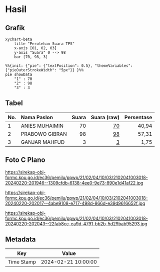 # Hasil

## Grafik

```mermaid
xychart-beta
    title "Perolehan Suara TPS"
    x-axis [01, 02, 03]
    y-axis "Suara" 0 --> 98
    bar [70, 98, 3]
```

```mermaid
%%{init: {"pie": {"textPosition": 0.5}, "themeVariables": {"pieOuterStrokeWidth": "5px"}} }%%
pie showData
    "1" : 70
    "2" : 98
    "3" : 3
```

## Tabel

| No. | Nama Paslon    | Suara | Suara (raw) | Persentase |
|:--- |:-------------- | -----:| -----------:| ----------:|
| 1   | ANIES MUHAIMIN | 70    | [70][p-1]   | 40,94      |
| 2   | PRABOWO GIBRAN | 98    | [98][p-2]   | 57,31      |
| 3   | GANJAR MAHFUD  | 3     | [3][p-3]    | 1,75       |


[p-1]: https://github.com/gigit-pemilu/pemilu-2024-21-kepulauan-riau/blob/main/pilpres/hitung-suara/sub/21-kepulauan-riau/sub/02-karimun/sub/04-meral/sub/1003-sei-raya/sub/018-tps/sub/paslon-1.txt
[p-2]: https://github.com/gigit-pemilu/pemilu-2024-21-kepulauan-riau/blob/main/pilpres/hitung-suara/sub/21-kepulauan-riau/sub/02-karimun/sub/04-meral/sub/1003-sei-raya/sub/018-tps/sub/paslon-2.txt
[p-3]: https://github.com/gigit-pemilu/pemilu-2024-21-kepulauan-riau/blob/main/pilpres/hitung-suara/sub/21-kepulauan-riau/sub/02-karimun/sub/04-meral/sub/1003-sei-raya/sub/018-tps/sub/paslon-3.txt

## Foto C Plano

https://sirekap-obj-formc.kpu.go.id/ec36/pemilu/ppwp/21/02/04/10/03/2102041003018-20240220-201946--1309cfdb-6138-4ee0-9e73-890e1d41af22.jpg

https://sirekap-obj-formc.kpu.go.id/ec36/pemilu/ppwp/21/02/04/10/03/2102041003018-20240220-202017--4abe9108-e717-498d-866d-e39d9616652f.jpg

https://sirekap-obj-formc.kpu.go.id/ec36/pemilu/ppwp/21/02/04/10/03/2102041003018-20240220-202043--22fab8cc-ea9d-4791-bb2b-5d29bab95293.jpg


## Metadata

| Key        | Value               |
| ---------- | ------------------- |
| Time Stamp | 2024-02-21 10:00:00 |



